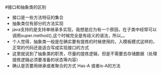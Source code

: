 #接口和抽象类的区别

-   接口是一些方法特征的集合
-   抽象类仅有部分的方法实现
-   java支持的是支持单继承多实现，我想是应为有一个原因，在子类中经常可以调用super.method(),这个时候完全是有歧义的语法，所以。。
-   个人觉得，抽象类一般是在确实要有提炼的时候使用的，入模板模式这样的，正常的代码还是适合写成实现接口的方式
-   这里就说到了抽象类的职责，尽量的提炼逻辑，但是不需要去存储数据（处理提炼逻辑必须要准备的状态等内容）
-   确认是否要用继承或者聚合的方式   Has-A 或者is-A的方法